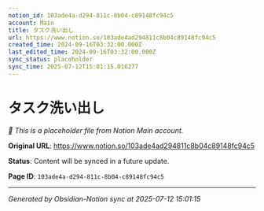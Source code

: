 ```yaml
---
notion_id: 103ade4a-d294-811c-8b04-c89148fc94c5
account: Main
title: タスク洗い出し
url: https://www.notion.so/103ade4ad294811c8b04c89148fc94c5
created_time: 2024-09-16T03:32:00.000Z
last_edited_time: 2024-09-16T03:32:00.000Z
sync_status: placeholder
sync_time: 2025-07-12T15:01:15.016277
---
```


# タスク洗い出し

*🔄 This is a placeholder file from Notion Main account.*

**Original URL**: https://www.notion.so/103ade4ad294811c8b04c89148fc94c5

**Status**: Content will be synced in a future update.

**Page ID**: `103ade4a-d294-811c-8b04-c89148fc94c5`

---

*Generated by Obsidian-Notion sync at 2025-07-12 15:01:15*
